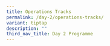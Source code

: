 ```yaml
---
title: Operations Tracks
permalink: /day-2/operations-tracks/
variant: tiptap
description: ""
third_nav_title: Day 2 Programme
---
```

